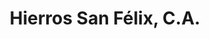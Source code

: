 ---
title: "Hierros San Félix, C.A."
url: /ciudad-guayana-san-felix/hierros-san-felix-c-a/
shop: Baustoffe
---